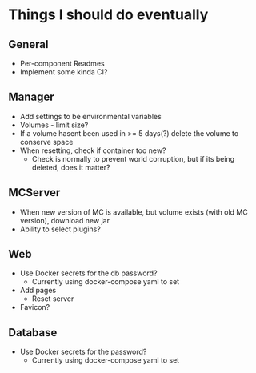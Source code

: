 # Things I should do eventually

## General
- Per-component Readmes
- Implement some kinda CI?

## Manager
- Add settings to be environmental variables
- Volumes - limit size?
- If a volume hasent been used in >= 5 days(?) delete the volume to conserve space
- When resetting, check if container too new?
    - Check is normally to prevent world corruption, but if its being deleted, does it matter?

## MCServer
- When new version of MC is available, but volume exists (with old MC version), download new jar
- Ability to select plugins?

## Web
- Use Docker secrets for the db password?
    - Currently using docker-compose yaml to set
- Add pages
    - Reset server
- Favicon?

## Database
- Use Docker secrets for the password?
    - Currently using docker-compose yaml to set
